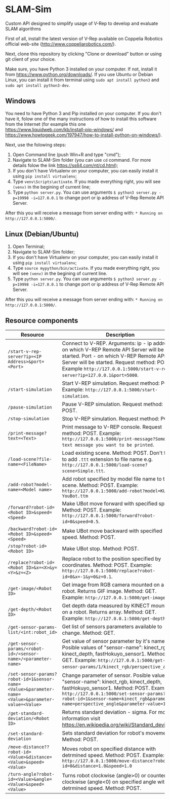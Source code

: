 # SLAM-Sim
Custom API designed to simplify usage of V-Rep to develop and evaluate SLAM algorithms

First of all, install the latest version of V-Rep available on Coppelia Robotics official web-site (http://www.coppeliarobotics.com/).

Next, clone this repository by clicking "Clone or download" button or using git client of your choice.

Make sure, you have Python 3 installed on your computer. If not, install it from https://www.python.org/downloads/. If you use Ubuntu or Debian Linux, you can install it from terminal using `sudo apt install python3` and `sudo apt install python3-dev`.

## Windows
You need to have Python 3 and Pip installed on your computer. If you don't have it, folow one of the many instructions of how to install this software from the Internet (for example this one https://www.liquidweb.com/kb/install-pip-windows/ and https://www.howtogeek.com/197947/how-to-install-python-on-windows/).

Next, use the folowing steps:

1. Open Command line (push Win+R and type "cmd");
2. Navigate to SLAM-Sim folder (you can use `cd` command. For more details folow the link https://ss64.com/nt/cd.html);
3. If you don't have Virtualenv on your computer, you can easily install it using `pip install virtualenv`;
4. Type `venv\Scripts\activate`. If you made everything right, you will see `(venv)` in the begining of current line;
5. Type `python server.py`. You can use arguments `$ python3 server.py -p=19998 -i=127.0.0.1` to change port or ip address of V-Rep Remote API Server.

After this you will receive a message from server ending with: `* Running on http://127.0.0.1:5000/`.

## Linux (Debian/Ubuntu)
1. Open Terminal;
2. Navigate to SLAM-Sim folder;
3. If you don't have Virtualenv on your computer, you can easily install it using `pip install virtualenv`;
4. Type `source mypython/bin/activate`. If you made everything right, you will see `(venv)` in the begining of current line.
5. Type `python server.py`. You can use arguments `$ python3 server.py -p=19998 -i=127.0.0.1` to change port or ip address of V-Rep Remote API Server.

After this you will receive a message from server ending with: `* Running on http://127.0.0.1:5000/`.

## Resource components

Resource | Description
--------------------------|------------
`/start-v-rep-server?ip=<IP Address>&port=<Port>` | Connect to V-REP. Arguments: ip - ip address on which V-REP Remote API Server will be started. Port - on which V-REP Remote API Server will be started. Request method: POST. Example `http://127.0.0.1:5000/start-v-rep-server?ip=127.0.0.1&port=5000`.
`/start-simulation` | Start V-REP simulation. Request method: POST. Example: `http://127.0.0.1:5000/start-simulation`.
`/pause-simulation` | Pause V-REP simulation. Request method: POST.
`/stop-simulation` | Stop V-REP simulation. Request method: POST.
`/print-message?text=<Text>` | Print message to V-REP console. Request method: POST. Example: `http://127.0.0.1:5000/print-message?Some text message you want to be printed`.
`/load-scene?file-name=<FileName>` | Load existing scene. Method: POST. Don't forget to add `.ttt` extension to file name e.g. `http://127.0.0.1:5000/load-scene?scene=Simple.ttt`.
`/add-robot?model-name=<Model name>` | Add robot specified by model file name to the scene. Method: POST. Example: `http://127.0.0.1:5000/add-robot?model=KUKA YouBot.ttm`
`/forward?robot-id=<Robot ID>&speed=<Speed>` | Make UBot move forward with specified speed. Method: POST. Example: `http://127.0.0.1:5000/forward?robot-id=0&speed=0.5`.
`/backward?robot-id=<Robot ID>&speed=<Speed>` | Make UBot move backward with specified speed. Method: POST.
`/stop?robot-id=<Robot ID>` | Make UBot stop. Method: POST.
`/replace?robot-id=<Robot ID>&x=<X>&y=<Y>&z=<Z>` | Replace robot to the position specified by coordinates. Method: POST. Example: `http://127.0.0.1:5000/replace?robot-id=0&x=-1&y=0&z=0.1`.
`/get-image/<Robot ID>` | Get image from RGB camera mounted on a robot. Returns GIF image. Method: GET. Example: `http://127.0.0.1:5000/get-image/0`
`/get-depth/<Robot ID>` | Get depth data measured by KINECT mounted on a robot. Returns array. Method: GET. Example: `http://127.0.0.1:5000/get-depth/0`
`/get-sensor-params-list/<int:robot_id>` | Get list of sensors parameters available to change. Method: GET.
`/get-sensor-params/<robot-id>/<sensor-name>/<parameter-name>` | Get value of sensor parameter by it's name. Posible values of "sensor-name": kinect_rgb, kinect_depth, fastHokuyo_sensor1. Method: GET. Example: `http://127.0.0.1:5000/get-sensor-params/1/kinect_rgb/perspective_angle`.
`/set-sensor-params?robot-id=1&sensor-name=<Value>&parameter-name=<Value>&parameter-value=<Value>` | Change parameter of sensor. Posible values of "sensor-name": kinect_rgb, kinect_depth, fastHokuyo_sensor1. Method: POST. Example: `http://127.0.0.1:5000/set-sensor-params?robot-id=1&sensor-name=kinect_rgb&parameter-name=perspective_angle&parameter-value=110`
`/get-standard-deviation/<Robot ID>` | Returns standard deviation - sigma. For more information visit https://en.wikipedia.org/wiki/Standard_deviation.
`/set-standard-deviation` | Sets standard deviation for robot's movements. Method: POST.
`/move-distance??robot-id=<Value>&distance=<Value>&speed=<Value>` | Moves robot on specified distance with detrmined speed. Method: POST. Example: `http://127.0.0.1:5000/move-distance?robot-id=0&distance=1.0&speed=1.0`
`/turn-angle?robot-id=<Value>&angle=<Value>&speed=<Value>` | Turns robot clockwise (angle>0) or counter clockwise (angle<0) on specified angle with detrmined speed. Method: POST.
